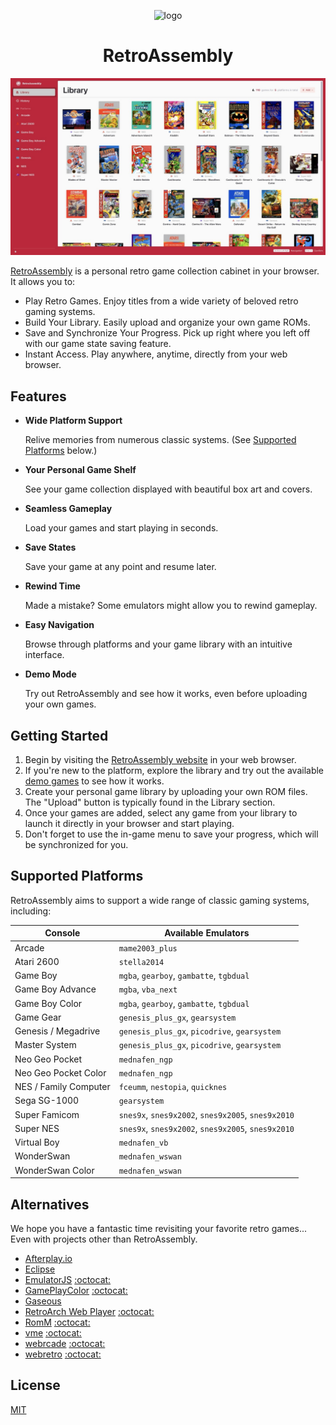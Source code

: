 <p align="center">
  <img src="public/assets/logo/logo-512x512.png" alt="logo" width="100" height="100">
  <h1 align="center">RetroAssembly</h1>
</p>

![library](public/assets/screenshots/library.jpeg)


[RetroAssembly](https://next.retroassembly.com/) is a personal retro game collection cabinet in your browser. It allows you to:
- Play Retro Games. Enjoy titles from a wide variety of beloved retro gaming systems.
- Build Your Library. Easily upload and organize your own game ROMs.
- Save and Synchronize Your Progress. Pick up right where you left off with our game state saving feature.
- Instant Access. Play anywhere, anytime, directly from your web browser.

## Features

- **Wide Platform Support**

  Relive memories from numerous classic systems. (See [Supported Platforms](#supported-platforms) below.)
- **Your Personal Game Shelf**

  See your game collection displayed with beautiful box art and covers.
- **Seamless Gameplay**

  Load your games and start playing in seconds.
- **Save States**

  Save your game at any point and resume later.
- **Rewind Time**

  Made a mistake? Some emulators might allow you to rewind gameplay.
- **Easy Navigation**

  Browse through platforms and your game library with an intuitive interface.
- **Demo Mode**

  Try out RetroAssembly and see how it works, even before uploading your own games.
<!-- - **Virtual Controller**: Play on the go, even without a physical gamepad, using our on-screen virtual controller. -->

## Getting Started
1.  Begin by visiting the [RetroAssembly website](https://next.retroassembly.com/) in your web browser.
2.  If you're new to the platform, explore the library and try out the available [demo games](https://next.retroassembly.com/demo) to see how it works.
3.  Create your personal game library by uploading your own ROM files. The "Upload" button is typically found in the Library section.
4.  Once your games are added, select any game from your library to launch it directly in your browser and start playing.
5.  Don't forget to use the in-game menu to save your progress, which will be synchronized for you.

## Supported Platforms

RetroAssembly aims to support a wide range of classic gaming systems, including:

| Console | Available Emulators |
| - | - |
| Arcade | `mame2003_plus` |
| Atari 2600 | `stella2014` |
| Game Boy | `mgba`, `gearboy`, `gambatte`, `tgbdual` |
| Game Boy Advance | `mgba`, `vba_next` |
| Game Boy Color | `mgba`, `gearboy`, `gambatte`, `tgbdual` |
| Game Gear | `genesis_plus_gx`, `gearsystem` |
| Genesis / Megadrive | `genesis_plus_gx`, `picodrive`, `gearsystem` |
| Master System | `genesis_plus_gx`, `picodrive`, `gearsystem` |
| Neo Geo Pocket | `mednafen_ngp` |
| Neo Geo Pocket Color | `mednafen_ngp` |
| NES / Family Computer | `fceumm`, `nestopia`, `quicknes` |
| Sega SG-1000 | `gearsystem` |
| Super Famicom | `snes9x`, `snes9x2002`, `snes9x2005`, `snes9x2010` |
| Super NES | `snes9x`, `snes9x2002`, `snes9x2005`, `snes9x2010` |
| Virtual Boy | `mednafen_vb` |
| WonderSwan | `mednafen_wswan` |
| WonderSwan Color | `mednafen_wswan` |

## Alternatives
We hope you have a fantastic time revisiting your favorite retro games... Even with projects other than RetroAssembly.

+ [Afterplay.io](https://afterplay.io)
+ [Eclipse](https://eclipseemu.me)
+ [EmulatorJS](https://emulatorjs.org) [:octocat:](https://github.com/EmulatorJS/EmulatorJS)
+ [GamePlayColor](https://gameplaycolor.com) [:octocat:](https://github.com/gameplaycolor/gameplaycolor)
+ [Gaseous](https://github.com/gaseous-project/gaseous-server)
+ [RetroArch Web Player](https://web.libretro.com) [:octocat:](https://github.com/libretro/RetroArch/blob/master/pkg/emscripten/README.md)
+ [RomM](https://romm.app/) [:octocat:](https://github.com/rommapp/romm)
+ [vme](https://gitgalu.github.io/vme/) [:octocat:](https://github.com/gitGalu/vme)
+ [webrcade](https://www.webrcade.com) [:octocat:](https://github.com/webrcade/webrcade)
+ [webretro](https://binbashbanana.github.io/webretro/) [:octocat:](https://github.com/BinBashBanana/webretro)

## License
[MIT](license)
